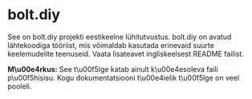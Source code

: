 # bolt.diy

See on bolt.diy projekti eestikeelne lühitutvustus. bolt.diy on avatud lähtekoodiga tööriist, mis võimaldab kasutada erinevaid suurte keelemudelite teenuseid. Vaata lisateavet ingliskeelsest README failist.

**M\u00e4rkus:** See t\u00f5lge katab ainult k\u00e4esoleva faili p\u00f5hisisu. Kogu dokumentatsiooni t\u00e4ielik t\u00f5lge on veel pooleli.
